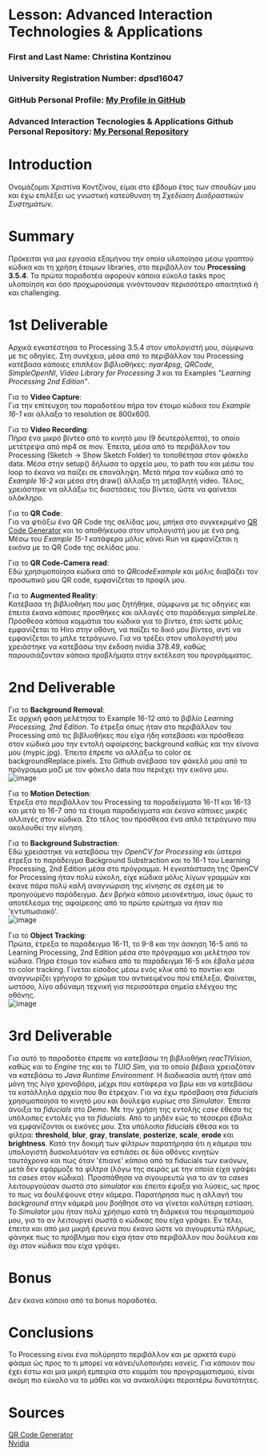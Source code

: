 # Lesson: Advanced Interaction Technologies & Applications

### First and Last Name: Christina Kontzinou
### University Registration Number: dpsd16047
### GitHub Personal Profile: [My Profile in GitHub](https://github.com/dpsd16047)
### Advanced Interaction Tecnologies & Applications Github Personal Repository: [My Personal Repository](https://github.com/dpsd16047/Advanced-Interaction-Tecnologies-Applications-Individual-Assignment)

# Introduction  
Ονομάζομαι Χριστίνα Κοντζίνου, είμαι στο έβδομο έτος των σπουδών μου και έχω επιλέξει ως γνωστική κατεύθυνση τη *Σχεδίαση Διαδραστικών Συστημάτων*.


# Summary  
Πρόκειται για μια εργασία εξαμήνου την οποία υλοποίησα μέσω γραπτού κώδικα και τη χρήση έτοιμων libraries, στο περιβάλλον του **Processing 3.5.4**. Τα πρώτα παραδοτέα αφορούν κάποια εύκολα tasks προς υλοποίηση και όσο προχωρούσαμε γινόντουσαν περισσότερο απαιτητικά ή και challenging.


# 1st Deliverable  
Αρχικά εγκατέστησα το Processing 3.5.4 στον υπολογιστή μου, σύμφωνα με τις οδηγίες. Στη συνέχεια, μέσα από το περιβάλλον του Processing κατέβασα κάποιες επιπλέον βιβλιοθήκες: *nyar4psg*, *QRCode*, *SimpleOpenNI*, *Video Library for Processing 3* και τα Examples *"Learning Processing 2nd Edition"*.  
  
Για το **Video Capture**:  
Για την επίτευχση του παραδοτέου πήρα τον έτοιμο κώδικα του *Εxample 16-1* και άλλαξα το resolution σε 800x600.  
  
Για το **Video Recording**:  
Πήρα ένα μικρό βίντεο από το κινητό μου (9 δευτερόλεπτα), το οποίο μετέτρεψα από mp4 σε mov. Έπειτα, μέσα από το περιβάλλον του Processing (Sketch -> Show Sketch Folder) το τοποθέτησα στον φάκελο data. Μέσα στην setup() δήλωσα το αρχείο μου, το path του και μέσω του loop το έκανα να παίζει σε επανάληψη. Μετά πήρα τον κώδικα από το *Example 16-2* και μέσα στη draw() άλλαξα τη μεταβλητή video. Τέλος, χρειάστηκε να αλλάξω τις διαστάσεις του βίντεο, ώστε να φαίνεται ολόκληρο.  
  
Για το **QR Code**:  
Για να φτιάξω ένα QR Code της σελίδας μου, μπήκα στο συγκεκριμένο [QR Code Generator](http://qrcode.kaywa.com) και το αποθήκευσα στον υπολογιστή μου με ένα png. Μέσω του *Example 15-1* κατάφερα μόλις κάνει Run να εμφανίζεται η εικόνα με το QR Code της σελίδας μου.  
  
Για το **QR Code-Camera read**:  
Εδώ χρησιμοποίησα κώδικα από το *QRcodeExample* και μόλις διαβάζει τον προσωπικό μου QR code, εμφανίζεται το προφίλ μου.  
  
Για το **Augmented Reality**:  
Κατέβασα τη βιβλιοθήκη που μας ζητήθηκε, σύμφωνα με τις οδηγίες και έπειτα έκανα κάποιες προσθήκες και αλλαγές στο παράδειγμα *simpleLite*. Πρόσθεσα κάποια κομμάτια του κώδικα για το βίντεο, έτσι ώστε μόλις εμφανίζεται το Hiro στην οθόνη, να παίζει το δικό μου βίντεο, αντί να εμφανίζεται το μπλε τετράγωνο. Για να τρέξει στον υπολογιστή μου χρειάστηκε να κατεβάσω την έκδοση nvidia 378.49, καθώς παρουσιάζονταν κάποια προβλήματα στην εκτέλεση του προγράμματος.


# 2nd Deliverable  
Για το **Background Removal**:  
Σε αρχική φάση μελέτησα το Example 16-12 από το βιβλίο *Learning Processing, 2nd Edition*. Το έτρεξα όπως ήταν στο περιβάλλον του Processing από τις βιβλιοθήκες που είχα ήδη κατεβάσει και πρόσθεσα στον κώδικά μου την εντολή αφαίρεσης background καθώς και την είνονα μου (mypic.jpg). Έπειτα έπρεπε να αλλάξω το color σε backgroundReplace.pixels. Στο Github ανέβασα τον φάκελό μου από το πρόγραμμα μαζί με τον φάκελο data που περιέχει την εικόνα μου.  
![image](https://user-images.githubusercontent.com/100679305/208325969-090c8be9-843c-4909-bb8c-97f6f76b7e0c.png)  
  
Για το **Motion Detection**:  
Έτρεξα στο περιβάλλον του Processing τα παραδείγματα 16-11 και 16-13 και μετά το 16-7 από τα έτοιμα παραδείγματα και έκανα κάποιες μικρές αλλαγές στον κώδικα. Στο τέλος του πρόσθεσα ένα απλό τετράγωνο που ακολουθεί την κίνηση.  
  
Για το **Background Substraction**:  
Εδώ χρειάστηκε να κατεβάσω την *OpenCV for Processing* και ύστερα έτρεξα το παράδειγμα Background Substraction και το 16-1 του Learning Processing, 2nd Edition μέσα στο πρόγραμμα. Η εγκατάσταση της ΟpenCV for Processing ήταν πολύ εύκολη, είχε κώδικα μόλις λίγων γραμμών και έκανε πάρα πολύ καλή αναγνώριση της κίνησης σε σχέση με το προηγούμενο παράδειγμα. Δεν βρήκα κάποιο μειονέκτημα, ίσως όμως το αποτέλεσμα της αφαίρεσης από το πρώτο ερώτημα να ήταν πιο 'εντυπωσιακό'.  
![image](https://user-images.githubusercontent.com/100679305/208330623-aac069f4-b6a4-4483-9cc0-bdf93812c3b5.png)  
  
Για το **Object Tracking**:  
Πρώτα, έτρεξα το παράδειγμα 16-11, το 9-8 και την άσκηση 16-5 από το Learning Processing, 2nd Edition μέσα στο πρόγραμμα και μελέτησα τον κώδικα. Πήρα έτοιμο τον κώδικα από το παράδειγμα 16-5 και έβαλα μέσα το color tracking. Γίνεται είσοδος μέσω ενός κλικ από το ποντίκι και αναγνωρίζει γρήγορα το χρώμα του αντικειμένου που επέλεξα. Φαίνεται, ωστόσο, λίγο αδύναμη τεχνική για περισσότερα σημεία ελέγχου της οθόνης.   
![image](https://user-images.githubusercontent.com/100679305/208330897-138f946d-d239-462b-934b-d3df6777195b.png)  


# 3rd Deliverable  
Για αυτό το παραδοτέο έπρεπε να κατεβάσω τη βιβλιοθήκη *reacTIVision*, καθώς και το *Εngine* της και το *TUIO Sim*, για το οποίο βέβαια χρειαζόταν να κατεβάσω το *Java Runtime Environment*. Η διαδικασία αυτή ήταν από μόνη της λίγο χρονοβόρα, μέχρι που κατάφερα να βρω και να κατεβάσω τα κατάλληλα αρχεία που θα έτρεχαν. Για να έχω πρόσβαση στα *fiducials* χρησιμοποίησα το κινητό μου και δούλεψα κυρίως στο *Simulator*. Έπειτα άνοιξα τα *fiducials* στο *Demo*. Με την χρήση της εντολής *case* έθεσα τις υπόλοιπες εντολές για τα *fiducials*. Από το μηδέν εώς το τέσσερα έβαλα να εμφανίζονται οι εικόνες μου. Στα υπόλοιπα *fiducials* έθεσα και τα φίλτρα: **threshold**, **blur**, **gray**, **translate**, **posterize**, **scale**, **erode** και **brightness**. Κατά την δοκιμή των φίλτρων παρατήρησα ότι η κάμερα του υπολογιστή δυσκολευόταν να εστιάσει σε δύο οθόνες κινητών ταυτόχρονα και πως όταν 'έπιανε' κάποιο από τα fiducials των εικόνων, μετά δεν εφάρμοζε τα φίλτρα (λόγω της σειράς με την οποία είχα γράψει τα *cases* στον κώδικα). Προσπάθησα να σιγουρευτώ για το αν τα *cases* λειτουργούσαν σωστά στο *simulator* και έπειτα έψαξα για λύσεις, ως προς το πως να δουλέψουνε στην κάμερα. Παρατήρησα πως η αλλαγή του *background* στην κάμερά μου βοήθησε στο να γίνεται καλύτερη εστίαση. Το *Simulator* μου ήταν πολύ χρήσιμο κατά τη διάρκεια του πειραματισμού μου, για το αν λειτουργεί σωστά ο κώδικας που είχα γράψει. Εν τέλει, έπειτα και από μια μικρή έρευνα που έκανα ώστε να σιγουρευτώ πλήρως, φάνηκε πως το πρόβλημα που είχα ήταν στο περιβάλλον που δούλευα και όχι στον κώδικα που είχα γράψει.


# Bonus  
Δεν έκανα κάποιο από τα bonus παραδοτέα.


# Conclusions  
Το Processing είναι ένα πολύρηστο περιβάλλον και με αρκετά ευρύ φάσμα ώς προς το τι μπορεί να κάνει/υλοποιήσει κανείς. Για κάποιον που έχει έστω και μια μικρή εμπειρία στο κομμάτι του προγραμματισμού, είναι ακόμη πιο εύκολο να το μάθει και να ανακαλύψει περαιτέρω δυνατότητες.


# Sources  
[QR Code Generator](http://qrcode.kaywa.com/)  
[Nvidia](https://www.nvidia.com/download/driverResults.aspx/114351/en-us/)

